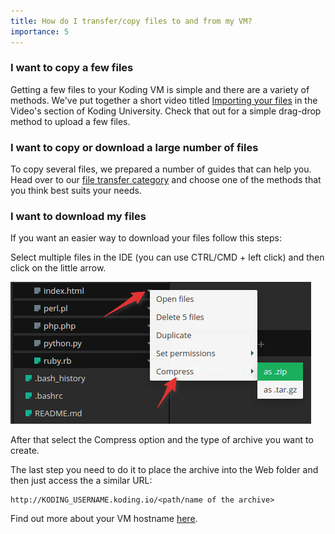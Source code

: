 ```yaml
---
title: How do I transfer/copy files to and from my VM?
importance: 5
---
```


### I want to copy a few files
Getting a few files to your Koding VM is simple and there are a variety of methods. We've put together a short video titled [Importing your files](/videos) in the Video's section of Koding University. Check that out for a simple drag-drop method to upload a few files.

### I want to copy or download a large number of files
To copy several files, we prepared a number of guides that can help you. Head over to our [file transfer category](/categories/file-transfer) and choose one of the methods that you think best suits your needs.

### I want to download my files
If you want an easier way to download your files follow this steps:

Select multiple files in the IDE (you can use CTRL/CMD + left click) and then click on the little arrow.

![zip](/faq/transfer-files/first.png)

After that select the Compress option and the type of archive you want to create.

The last step you need to do it to place the archive into the Web folder and then just access the a similar URL:

```
http://KODING_USERNAME.koding.io/<path/name of the archive>
```

Find out more about your VM hostname [here](http://learn.koding.com/faq/vm-hostname/).
